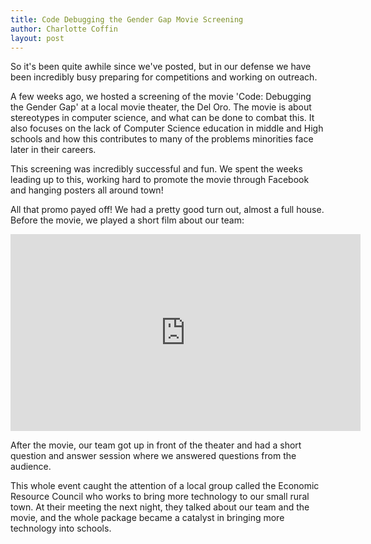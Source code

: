 ```yaml
---
title: Code Debugging the Gender Gap Movie Screening
author: Charlotte Coffin
layout: post
---
```


So it's been quite awhile since we've posted, but in our defense we have been incredibly busy preparing for competitions and working on outreach.

A few weeks ago, we hosted a screening of the movie 'Code: Debugging the Gender Gap' at a local movie theater, the Del Oro. The movie is about stereotypes in computer science, and what can be done to combat this. It also focuses on the lack of Computer Science education in middle and High schools and how this contributes to many of the problems minorities face later in their careers.

This screening was incredibly successful and fun. We spent the weeks leading up to this, working hard to promote the movie through Facebook and hanging posters all around town!

All that promo payed off! We had a pretty good turn out, almost a full house. Before the movie, we played a short film about our team:

<iframe width="560" height="315" src="https://www.youtube.com/embed/FfSsNkfYd1A" frameborder="0" allowfullscreen></iframe>

After the movie, our team got up in front of the theater and had a short question and answer session where we answered questions from the audience.

This whole event caught the attention of a local group called the Economic Resource Council who works to bring more technology to our small rural town. At their meeting the next night, they talked about our team and the movie, and the whole package became a catalyst in bringing more technology into schools.
